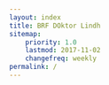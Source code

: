 ```yaml
---
layout: index
title: BRF DOktor Lindh
sitemap:
    priority: 1.0
    lastmod: 2017-11-02
    changefreq: weekly
permalink: /
---
```

